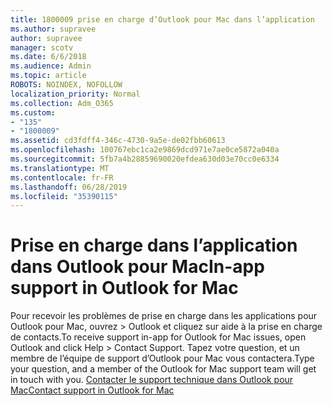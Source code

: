 ```yaml
---
title: 1800009 prise en charge d’Outlook pour Mac dans l’application
ms.author: supravee
author: supravee
manager: scotv
ms.date: 6/6/2018
ms.audience: Admin
ms.topic: article
ROBOTS: NOINDEX, NOFOLLOW
localization_priority: Normal
ms.collection: Adm_O365
ms.custom:
- "135"
- "1800009"
ms.assetid: cd3fdff4-346c-4730-9a5e-de02fbb60613
ms.openlocfilehash: 100767ebc1ca2e9869dcd971e7ae0ce5872a040a
ms.sourcegitcommit: 5fb7a4b28859690020efdea630d03e70cc0e6334
ms.translationtype: MT
ms.contentlocale: fr-FR
ms.lasthandoff: 06/28/2019
ms.locfileid: "35390115"
---
```

# <a name="in-app-support-in-outlook-for-mac"></a><span data-ttu-id="35743-102">Prise en charge dans l’application dans Outlook pour Mac</span><span class="sxs-lookup"><span data-stu-id="35743-102">In-app support in Outlook for Mac</span></span>

<span data-ttu-id="35743-103">Pour recevoir les problèmes de prise en charge dans les applications pour Outlook pour Mac, ouvrez \> Outlook et cliquez sur aide à la prise en charge de contacts.</span><span class="sxs-lookup"><span data-stu-id="35743-103">To receive support in-app for Outlook for Mac issues, open Outlook and click Help \> Contact Support.</span></span> <span data-ttu-id="35743-104">Tapez votre question, et un membre de l’équipe de support d’Outlook pour Mac vous contactera.</span><span class="sxs-lookup"><span data-stu-id="35743-104">Type your question, and a member of the Outlook for Mac support team will get in touch with you.</span></span> [<span data-ttu-id="35743-105">Contacter le support technique dans Outlook pour Mac</span><span class="sxs-lookup"><span data-stu-id="35743-105">Contact support in Outlook for Mac</span></span>](https://answers.microsoft.com/msoffice/forum/msoffice_outlook-mso_mac/new-contact-support-feature-in-outlook-2016-for/d4fc21c4-25e2-4e10-b943-1fba6542b517)